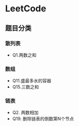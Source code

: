 # LeetCode

## 题目分类

### 散列表

* Q1.两数之和

### 数组

* Q11.盛最多水的容器
* Q15.三数之和

### 链表

* Q2. 两数相加
* Q19. 删除链表的倒数第N个节点


